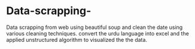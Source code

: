 # Data-scrapping-
Data scrapping from web using beautiful soup and clean the date using various cleaning techniques. convert the urdu language into excel and the applied unstructured algorithm to visualized the the data.
